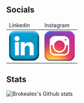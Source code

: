 ## Socials

<table>
  <thead>
    <tr>
      <td>Linkedin</td>
      <td>Instagram</td>
    </tr>
  </thead>
  <tbody>
    <tr>
      <td><a href="https://www.linkedin.com/in/alexduthielnkdn/"><img src="assets/images/icons/social_media_icons/80x80/Linkedin.png"></a></td>
      <td><a href="https://www.instagram.com/brokealexd/"><img src="assets/images/icons/social_media_icons/80x80/Instagram.png"></a></td>
    </tr>
  </tbody>
</table>

## Stats

![Brokealex's Github stats](https://github-readme-stats.vercel.app/api?username=brokealex&show_icons=true&theme=solarized-dark&count_private=true)
